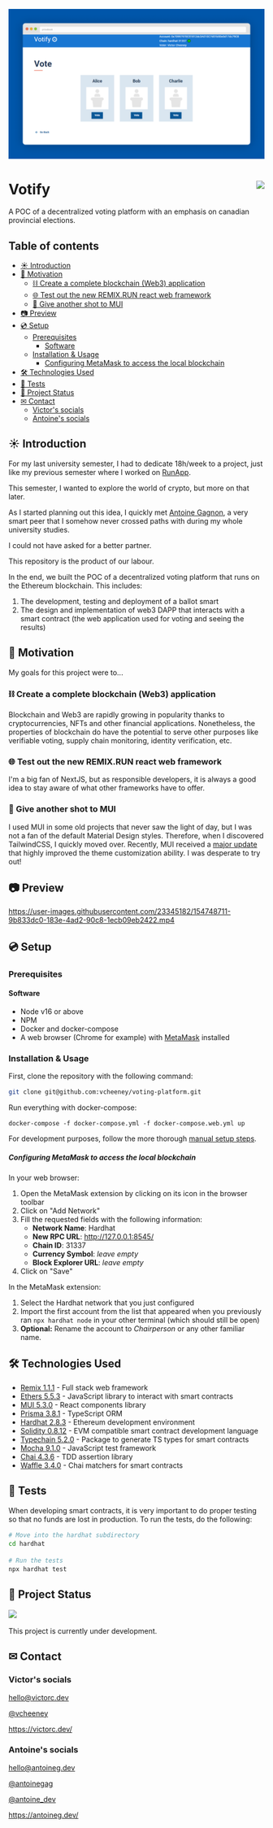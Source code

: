 ![Homepage](misc/preview.png)

# Votify <a href="#-project-status"><img src="https://img.shields.io/badge/Status-Active-blue?style=for-the-badge" align="right"></a>

A POC of a decentralized voting platform with an emphasis on canadian provincial elections.

## Table of contents <!-- omit in toc -->

- [☀ Introduction](#-introduction)
- [🎯 Motivation](#-motivation)
  - [⛓ Create a complete blockchain (Web3) application](#-create-a-complete-blockchain-web3-application)
  - [🌐 Test out the new REMIX.RUN react web framework](#-test-out-the-new-remixrun-react-web-framework)
  - [🎨 Give another shot to MUI](#-give-another-shot-to-mui)
- [📷 Preview](#-preview)
- [💿 Setup](#-setup)
  - [Prerequisites](#prerequisites)
    - [Software](#software)
  - [Installation & Usage](#installation--usage)
      - [Configuring MetaMask to access the local blockchain](#configuring-metamask-to-access-the-local-blockchain)
- [🛠 Technologies Used](#-technologies-used)
- [🧪 Tests](#-tests)
- [🚦 Project Status](#-project-status)
- [✉ Contact](#-contact)
  - [Victor's socials](#victors-socials)
  - [Antoine's socials](#antoines-socials)

## ☀ Introduction

For my last university semester, I had to dedicate 18h/week to a project, just like my previous semester where I worked on [RunApp](https://github.com/vcheeney/RunApp).

This semester, I wanted to explore the world of crypto, but more on that later.

As I started planning out this idea, I quickly met [Antoine Gagnon](https://antoineg.dev/), a very smart peer that I somehow never crossed paths with during my whole university studies.

I could not have asked for a better partner.

This repository is the product of our labour.

In the end, we built the POC of a decentralized voting platform that runs on the Ethereum blockchain. This includes:

1. The development, testing and deployment of a ballot smart
2. The design and implementation of web3 DAPP that interacts with a smart contract (the web application used for voting and seeing the results)

## 🎯 Motivation

My goals for this project were to...

### ⛓ Create a complete blockchain (Web3) application

Blockchain and Web3 are rapidly growing in popularity thanks to cryptocurrencies, NFTs and other financial applications. Nonetheless, the properties of blockchain do have the potential to serve other purposes like verifiable voting, supply chain monitoring, identity verification, etc.

### 🌐 Test out the new REMIX.RUN react web framework

I'm a big fan of NextJS, but as responsible developers, it is always a good idea to stay aware of what other frameworks have to offer.

### 🎨 Give another shot to MUI

I used MUI in some old projects that never saw the light of day, but I was not a fan of the default Material Design styles. Therefore, when I discovered TailwindCSS, I quickly moved over. Recently, MUI received a [major update](https://mui.com/blog/material-ui-is-now-mui/) that highly improved the theme customization ability. I was desperate to try out!

## 📷 Preview

https://user-images.githubusercontent.com/23345182/154748711-9b833dc0-183e-4ad2-90c8-1ecb09eb2422.mp4

## 💿 Setup

### Prerequisites

#### Software

- Node v16 or above
- NPM
- Docker and docker-compose
- A web browser (Chrome for example) with [MetaMask](https://metamask.io/) installed

### Installation & Usage

First, clone the repository with the following command:

```sh
git clone git@github.com:vcheeney/voting-platform.git
```

Run everything with docker-compose:

```sH
docker-compose -f docker-compose.yml -f docker-compose.web.yml up
```

For development purposes, follow the more thorough [manual setup steps](SETUP.md).

##### Configuring MetaMask to access the local blockchain

In your web browser:

1. Open the MetaMask extension by clicking on its icon in the browser toolbar
2. Click on "Add Network"
3. Fill the requested fields with the following information:
   - **Network Name**: Hardhat
   - **New RPC URL**: http://127.0.0.1:8545/
   - **Chain ID**: 31337
   - **Currency Symbol**: _leave empty_
   - **Block Explorer URL**: _leave empty_
4. Click on "Save"

In the MetaMask extension:

1. Select the Hardhat network that you just configured
2. Import the first account from the list that appeared when you previously ran `npx hardhat node` in your other terminal (which should still be open)
3. **Optional:** Rename the account to _Chairperson_ or any other familiar name.

## 🛠 Technologies Used

- [Remix 1.1.1](https://remix.run/) - Full stack web framework
- [Ethers 5.5.3](https://docs.ethers.io/v5/) - JavaScript library to interact with smart contracts
- [MUI 5.3.0](https://mui.com/) - React components library
- [Prisma 3.8.1](docs_url) - TypeScript ORM
- [Hardhat 2.8.3](https://hardhat.org/) - Ethereum development environment
- [Solidity 0.8.12](https://docs.soliditylang.org/en/v0.8.12/) - EVM compatible smart contract development language
- [Typechain 5.2.0](https://github.com/dethcrypto/TypeChain) - Package to generate TS types for smart contracts
- [Mocha 9.1.0](https://mochajs.org/) - JavaScript test framework
- [Chai 4.3.6](https://www.chaijs.com/) - TDD assertion library
- [Waffle 3.4.0](https://getwaffle.io/) - Chai matchers for smart contracts

## 🧪 Tests

When developing smart contracts, it is very important to do proper testing so that no funds are lost in production. To run the tests, do the following:

```bash
# Move into the hardhat subdirectory
cd hardhat

# Run the tests
npx hardhat test
```

## 🚦 Project Status

<img src="https://img.shields.io/badge/-Active-blue?style=for-the-badge"/>

This project is currently under development.

## ✉ Contact

### Victor's socials

[hello@victorc.dev](mailto:hello@victorc.dev)

[@vcheeney](https://github.com/vcheeney)

https://victorc.dev/

### Antoine's socials

[hello@antoineg.dev](mailto:hello@antoineg.dev)

[@antoinegag](https://github.com/antoinegag)

[@antoine_dev](https://twitter.com/antoineg_dev)

https://antoineg.dev/
